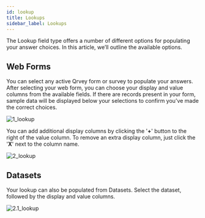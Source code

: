 ```yaml
---
id: lookup
title: Lookups
sidebar_label: Lookups
---
```

<div style={{textAlign: "justify"}}> 

The Lookup field type offers a number of different options for populating your answer choices. In this article, we’ll outline the available options.

## Web Forms
You can select any active Qrvey form or survey to populate your answers. After selecting your web form, you can choose your display and value columns from the available fields. If there are records present in your form, sample data will be displayed below your selections to confirm you’ve made the correct choices.

![1_lookup](https://s3.amazonaws.com/cdn.qrvey.com/documentation_assets/ui-docs/web-forms/3.4.1.2_lookup/1.png#thumbnail-60)

You can add additional display columns by clicking the '**+**' button to the right of the value column. To remove an extra display column, just click the '**X**' next to the column name. 

![2_lookup](https://s3.amazonaws.com/cdn.qrvey.com/documentation_assets/ui-docs/web-forms/3.4.1.2_lookup/2_lookup.png#thumbnail)

## Datasets
Your lookup can also be populated from Datasets. Select the dataset, followed by the display and value columns.

![2.1_lookup](https://s3.amazonaws.com/cdn.qrvey.com/documentation_assets/ui-docs/web-forms/3.4.1.2_lookup/2.png#thumbnail-60)

</div>